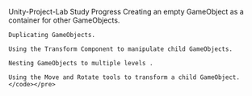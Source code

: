 
Unity-Project-Lab
Study Progress
    Creating an empty GameObject as a container for other GameObjects.

    Duplicating GameObjects.

    Using the Transform Component to manipulate child GameObjects.

    Nesting GameObjects to multiple levels .

    Using the Move and Rotate tools to transform a child GameObject.</code></pre>
